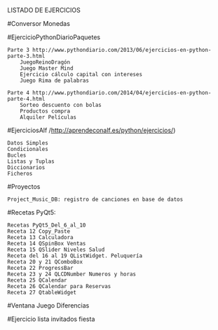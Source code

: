 ﻿LISTADO DE EJERCICIOS
 
#Conversor Monedas

#EjercicioPythonDiarioPaquetes

    Parte 3 http://www.pythondiario.com/2013/06/ejercicios-en-python-parte-3.html
        JuegoReinoDragón
        Juego Master Mind
        Ejercicio cálculo capital con intereses
        Juego Rima de palabras
    
    Parte 4 http://www.pythondiario.com/2014/04/ejercicios-en-python-parte-4.html
        Sorteo descuento con bolas
        Productos compra
        Alquiler Películas

#EjerciciosAlf /http://aprendeconalf.es/python/ejercicios/) 

    Datos Simples
    Condicionales
    Bucles
    Listas y Tuplas
    Diccionarios
    Ficheros	
    
 #Proyectos
 
    Project_Music_DB: registro de canciones en base de datos

#Recetas PyQt5:

    Recetas PyQt5_Del_6_al_10
    Receta 12 Copy_Paste
    Receta 13 Calculadora
    Receta 14 QSpinBox Ventas
    Receta 15 QSlider Niveles Salud
    Receta del 16 al 19 QListWidget. Peluquería
    Receta 20 y 21 QComboBox
    Receta 22 ProgressBar
    Receta 23 y 24 QLCDNumber Numeros y horas
    Receta 25 QCalendar
    Receta 26 QCalendar para Reservas
    Receta 27 QtableWidget
    
#Ventana Juego Diferencias

#Ejercicio lista invitados fiesta
